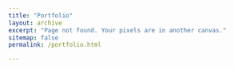 ```yaml
---
title: "Portfolio"
layout: archive
excerpt: "Page not found. Your pixels are in another canvas."
sitemap: false
permalink: /portfolio.html

---
```


